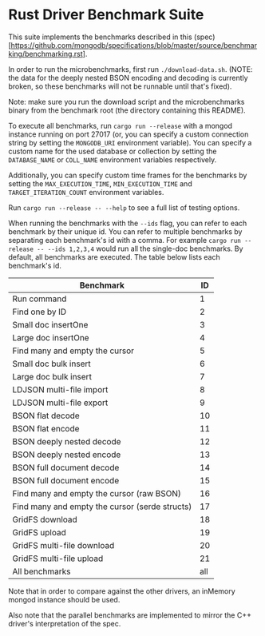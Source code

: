 # Rust Driver Benchmark Suite

This suite implements the benchmarks described in this (spec)[https://github.com/mongodb/specifications/blob/master/source/benchmarking/benchmarking.rst].

In order to run the microbenchmarks, first run `./download-data.sh`. (NOTE: the data for the deeply nested BSON encoding and decoding is
currently broken, so these benchmarks will not be runnable until that's fixed).

Note: make sure you run the download script and the microbenchmarks binary from the benchmark root (the directory containing this README).

To execute all benchmarks, run `cargo run --release` with a mongod instance running on port 27017 (or, you can specify a custom
connection string by setting the `MONGODB_URI` environment variable). You can specify a custom name for the used database or
collection by setting the `DATABASE_NAME` or `COLL_NAME` environment variables respectively.

Additionally, you can specify custom time frames for the benchmarks by setting the `MAX_EXECUTION_TIME`, `MIN_EXECUTION_TIME`
and `TARGET_ITERATION_COUNT` environment variables.

Run `cargo run --release -- --help` to see a full list of testing options.

When running the benchmarks with the `--ids` flag, you can refer to each benchmark by their unique id. You can refer to multiple 
benchmarks by separating each benchmark's id with a comma. For example `cargo run --release -- --ids 1,2,3,4` would run all 
the single-doc benchmarks. By default, all benchmarks are executed. The table below lists each benchmark's id.

| Benchmark                                      | ID |
|----------------------------------------------- |----|
| Run command                                    | 1  |
| Find one by ID                                 | 2  |
| Small doc insertOne                            | 3  |
| Large doc insertOne                            | 4  |
| Find many and empty the cursor                 | 5  |
| Small doc bulk insert                          | 6  |
| Large doc bulk insert                          | 7  |
| LDJSON multi-file import                       | 8  |
| LDJSON multi-file export                       | 9  |
| BSON flat decode                               | 10 |
| BSON flat encode                               | 11 |
| BSON deeply nested decode                      | 12 |
| BSON deeply nested encode                      | 13 |
| BSON full document decode                      | 14 |
| BSON full document encode                      | 15 |
| Find many and empty the cursor (raw BSON)      | 16 |
| Find many and empty the cursor (serde structs) | 17 |
| GridFS download                                | 18 |
| GridFS upload                                  | 19 |
| GridFS multi-file download                     | 20 |
| GridFS multi-file upload                       | 21 |
| All benchmarks                                 | all|

Note that in order to compare against the other drivers, an inMemory mongod instance should be used.

Also note that the parallel benchmarks are implemented to mirror the C++ driver's interpretation of the spec.
